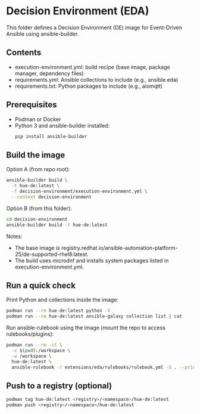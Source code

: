# Decision Environment (EDA)

This folder defines a Decision Environment (DE) image for Event-Driven Ansible using ansible-builder.

## Contents
- execution-environment.yml: build recipe (base image, package manager, dependency files)
- requirements.yml: Ansible collections to include (e.g., ansible.eda)
- requirements.txt: Python packages to include (e.g., aiomqtt)

## Prerequisites
- Podman or Docker
- Python 3 and ansible-builder installed:
  ```bash
  pip install ansible-builder
  ```

## Build the image
Option A (from repo root):
```bash
ansible-builder build \
  -t hue-de:latest \
  -f decision-environment/execution-environment.yml \
  --context decision-environment
```

Option B (from this folder):
```bash
cd decision-environment
ansible-builder build -t hue-de:latest
```

Notes:
- The base image is registry.redhat.io/ansible-automation-platform-25/de-supported-rhel8:latest.
- The build uses microdnf and installs system packages listed in execution-environment.yml.

## Run a quick check
Print Python and collections inside the image:
```bash
podman run --rm hue-de:latest python -V
podman run --rm hue-de:latest ansible-galaxy collection list | cat
```

Run ansible-rulebook using the image (mount the repo to access rulebooks/plugins):
```bash
podman run --rm -it \
  -v $(pwd):/workspace \
  -w /workspace \
  hue-de:latest \
  ansible-rulebook -r extensions/eda/rulebooks/rulebook.yml -S . --print-events
```

## Push to a registry (optional)
```bash
podman tag hue-de:latest <registry>/<namespace>/hue-de:latest
podman push <registry>/<namespace>/hue-de:latest
```
